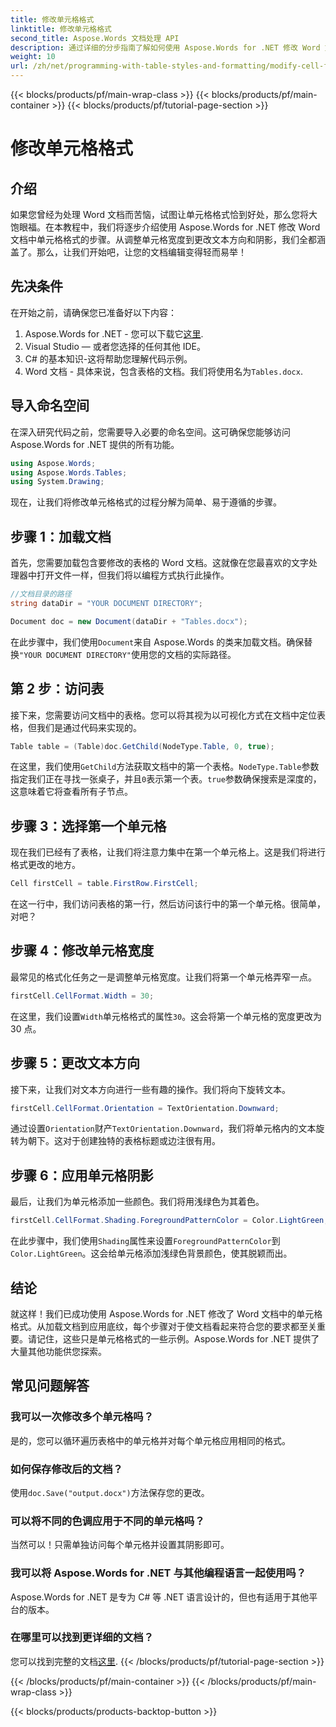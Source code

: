 ```yaml
---
title: 修改单元格格式
linktitle: 修改单元格格式
second_title: Aspose.Words 文档处理 API
description: 通过详细的分步指南了解如何使用 Aspose.Words for .NET 修改 Word 文档中的单元格格式。
weight: 10
url: /zh/net/programming-with-table-styles-and-formatting/modify-cell-formatting/
---
```


{{< blocks/products/pf/main-wrap-class >}}
{{< blocks/products/pf/main-container >}}
{{< blocks/products/pf/tutorial-page-section >}}

# 修改单元格格式

## 介绍

如果您曾经为处理 Word 文档而苦恼，试图让单元格格式恰到好处，那么您将大饱眼福。在本教程中，我们将逐步介绍使用 Aspose.Words for .NET 修改 Word 文档中单元格格式的步骤。从调整单元格宽度到更改文本方向和阴影，我们全都涵盖了。那么，让我们开始吧，让您的文档编辑变得轻而易举！

## 先决条件

在开始之前，请确保您已准备好以下内容：

1. Aspose.Words for .NET - 您可以下载它[这里](https://releases.aspose.com/words/net/).
2. Visual Studio — 或者您选择的任何其他 IDE。
3. C# 的基本知识-这将帮助您理解代码示例。
4.  Word 文档 - 具体来说，包含表格的文档。我们将使用名为`Tables.docx`.

## 导入命名空间

在深入研究代码之前，您需要导入必要的命名空间。这可确保您能够访问 Aspose.Words for .NET 提供的所有功能。

```csharp
using Aspose.Words;
using Aspose.Words.Tables;
using System.Drawing;
```

现在，让我们将修改单元格格式的过程分解为简单、易于遵循的步骤。

## 步骤 1：加载文档

首先，您需要加载包含要修改的表格的 Word 文档。这就像在您最喜欢的文字处理器中打开文件一样，但我们将以编程方式执行此操作。

```csharp
//文档目录的路径
string dataDir = "YOUR DOCUMENT DIRECTORY";

Document doc = new Document(dataDir + "Tables.docx");
```

在此步骤中，我们使用`Document`来自 Aspose.Words 的类来加载文档。确保替换`"YOUR DOCUMENT DIRECTORY"`使用您的文档的实际路径。

## 第 2 步：访问表

接下来，您需要访问文档中的表格。您可以将其视为以可视化方式在文档中定位表格，但我们是通过代码来实现的。

```csharp
Table table = (Table)doc.GetChild(NodeType.Table, 0, true);
```

在这里，我们使用`GetChild`方法获取文档中的第一个表格。`NodeType.Table`参数指定我们正在寻找一张桌子，并且`0`表示第一个表。`true`参数确保搜索是深度的，这意味着它将查看所有子节点。

## 步骤 3：选择第一个单元格

现在我们已经有了表格，让我们将注意力集中在第一个单元格上。这是我们将进行格式更改的地方。

```csharp
Cell firstCell = table.FirstRow.FirstCell;
```

在这一行中，我们访问表格的第一行，然后访问该行中的第一个单元格。很简单，对吧？

## 步骤 4：修改单元格宽度

最常见的格式化任务之一是调整单元格宽度。让我们将第一个单元格弄窄一点。

```csharp
firstCell.CellFormat.Width = 30;
```

在这里，我们设置`Width`单元格格式的属性`30`。这会将第一个单元格的宽度更改为 30 点。

## 步骤 5：更改文本方向

接下来，让我们对文本方向进行一些有趣的操作。我们将向下旋转文本。

```csharp
firstCell.CellFormat.Orientation = TextOrientation.Downward;
```

通过设置`Orientation`财产`TextOrientation.Downward`，我们将单元格内的文本旋转为朝下。这对于创建独特的表格标题或边注很有用。

## 步骤 6：应用单元格阴影

最后，让我们为单元格添加一些颜色。我们将用浅绿色为其着色。

```csharp
firstCell.CellFormat.Shading.ForegroundPatternColor = Color.LightGreen;
```

在此步骤中，我们使用`Shading`属性来设置`ForegroundPatternColor`到`Color.LightGreen`。这会给单元格添加浅绿色背景颜色，使其脱颖而出。

## 结论

就这样！我们已成功使用 Aspose.Words for .NET 修改了 Word 文档中的单元格格式。从加载文档到应用底纹，每个步骤对于使文档看起来符合您的要求都至关重要。请记住，这些只是单元格格式的一些示例。Aspose.Words for .NET 提供了大量其他功能供您探索。

## 常见问题解答

### 我可以一次修改多个单元格吗？
是的，您可以循环遍历表格中的单元格并对每个单元格应用相同的格式。

### 如何保存修改后的文档？
使用`doc.Save("output.docx")`方法保存您的更改。

### 可以将不同的色调应用于不同的单元格吗？
当然可以！只需单独访问每个单元格并设置其阴影即可。

### 我可以将 Aspose.Words for .NET 与其他编程语言一起使用吗？
Aspose.Words for .NET 是专为 C# 等 .NET 语言设计的，但也有适用于其他平台的版本。

### 在哪里可以找到更详细的文档？
您可以找到完整的文档[这里](https://reference.aspose.com/words/net/).
{{< /blocks/products/pf/tutorial-page-section >}}

{{< /blocks/products/pf/main-container >}}
{{< /blocks/products/pf/main-wrap-class >}}

{{< blocks/products/products-backtop-button >}}
